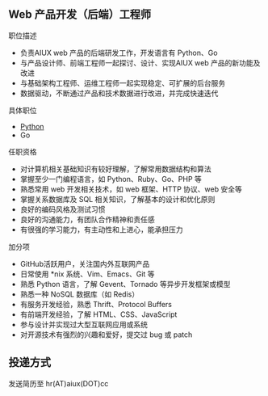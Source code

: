 Web 产品开发（后端）工程师
--------------------------

职位描述

- 负责AIUX web 产品的后端研发工作，开发语言有 Python、Go
- 与产品设计师、前端工程师一起探讨、设计、实现AIUX web 产品的新功能及改进
- 与基础架构工程师、运维工程师一起实现稳定、可扩展的后台服务
- 数据驱动，不断通过产品和技术数据进行改进，并完成快速迭代

具体职位

- [Python]
- Go

任职资格

- 对计算机相关基础知识有较好理解，了解常用数据结构和算法
- 掌握至少一门编程语言，如 Python、Ruby、Go、PHP 等
- 熟悉常用 web 开发相关技术，如 web 框架、HTTP 协议、web 安全等
- 掌握关系数据库及 SQL 相关知识，了解基本的设计和优化原则
- 良好的编码风格及测试习惯
- 良好的沟通能力，有团队合作精神和责任感
- 有很强的学习能力，有主动性和上进心，能承担压力

加分项

- GitHub活跃用户，关注国内外互联网产品
- 日常使用 *nix 系统、Vim、Emacs、Git 等
- 熟悉 Python 语言，了解 Gevent、Tornado 等异步开发框架或模型
- 熟悉一种 NoSQL 数据库（如 Redis）
- 有服务开发经验，熟悉 Thrift、Protocol Buffers
- 有前端开发经验，了解 HTML、CSS、JavaScript
- 参与设计并实现过大型互联网应用或系统
- 对开源技术有强烈的兴趣和爱好，提交过 bug 或 patch

投递方式
--------

发送简历至 hr(AT)aiux(DOT)cc

[Python]:    Python.md

